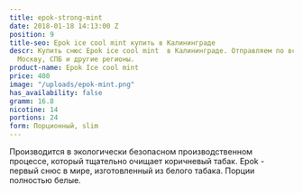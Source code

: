 ```yaml
---
title: epok-strong-mint
date: 2018-01-18 14:13:00 Z
position: 9
title-seo: Epok ice cool mint купить в Калининграде
descr: Купить снюс Epok ice cool mint  в Калининграде. Отправляем по всей России в
  Москву, СПБ и другие регионы.
product-name: Epok Ice cool mint
price: 400
image: "/uploads/epok-mint.png"
has_availability: false
gramm: 16.8
nicotine: 14
portions: 24
form: Порционный, slim
---
```


Производится в экологически безопасном производственном процессе, который тщательно очищает  коричневый табак. Epok - первый снюс в мире, изготовленный из белого табака. Порции полностью белые.

